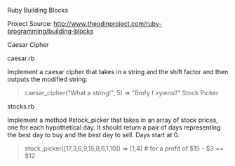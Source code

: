Ruby Building Blocks

Project Source: http://www.theodinproject.com/ruby-programming/building-blocks

Caesar Cipher

caesar.rb

Implement a caesar cipher that takes in a string and the shift factor and then outputs the modified string:

> caesar_cipher("What a string!", 5)
    => "Bmfy f xywnsl!"
Stock Picker

stocks.rb

Implement a method #stock_picker that takes in an array of stock prices, one for each hypothetical day. It should return a pair of days representing the best day to buy and the best day to sell. Days start at 0.

> stock_picker([17,3,6,9,15,8,6,1,10])
    => [1,4]  # for a profit of $15 - $3 == $12
